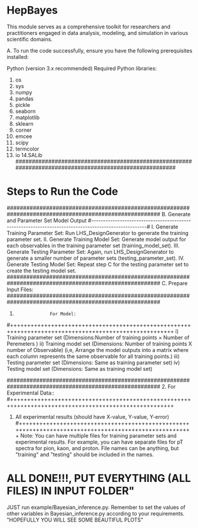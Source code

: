 # HepBayes
This module serves as a comprehensive toolkit for researchers and practitioners engaged in data analysis,   modeling, and simulation in various scientific domains.


A. To run the code successfully, ensure you have the following prerequisites installed:

Python (version 3.x recommended)
Required Python libraries:
1.  os
2.  sys
3.  numpy  
4.  pandas  
5.  pickle  
6.  seaborn  
7.  matplotlib 
8.  sklearn
9.  corner
10. emcee
11. scipy
12. termcolor
13. io
14.SALib
#######################################################################################################
#                             Steps to Run the Code                                                   #
#######################################################################################################
B. 	                Generate  and Parameter Set Model Output
#-----------------------------------------------------------------------------------------------------#
	I.	Generate Training Parameter Set: Run LHS_DesignGenerator to generate the training parameter set.
	II.	Generate Training Model Set: Generate model output for each observables in the training parameter set (training_model_set).
	III.	Generate Testing Parameter Set: Again, run LHS_DesignGenerator to generate a smaller number of parameter sets (testing_parameter_set).
	IV.	Generate Testing Model Set: Repeat step C for the testing parameter set to create the testing model set.
#######################################################################################################
C.				Prepare Input Files:
#######################################################################################################
1.					For Model:
#++++++++++++++++++++++++++++++++++++++++++++++++++++++++++++++++++++++++++++++++++++++++++++++++++++++
i)	Training parameter set (Dimensions:Number of training points × Number of Peremeters )
ii)	Training model set (Dimensions: Number of training points X number of Observable)
       (i,e, Arrange the model outputs into a matrix where each column represents the same observable for all training points.)
iii)	Testing parameter set (Dimensions: Same as training parameter set)
iv)	Testing model set (Dimensions: Same as training model set)

#######################################################################################################
2.					For Experimental Data::
#++++++++++++++++++++++++++++++++++++++++++++++++++++++++++++++++++++++++++++++++++++++++++++++++++++++
1.	All experimental results (should have X-value, Y-value, Y-error)
#++++++++++++++++++++++++++++++++++++++++++++++++++++++++++++++++++++++++++++++++++++++++++++++++++++++
Note: You can have multiple files for training parameter sets and experimental results. For example, 
you can have separate files for pT spectra for pion, kaon, and proton.
File names can be anything, but "training" and "testing" should be included in the names.

# ALL DONE!!!, PUT EVERYTHING (ALL FILES) IN INPUT FOLDER"
JUST run example/Bayesian_inference.py.
Remember to set the values of other variables in Bayesian_inference.py according to your requirements.
"HOPEFULLY YOU WILL SEE SOME BEAUTIFUL PLOTS"






